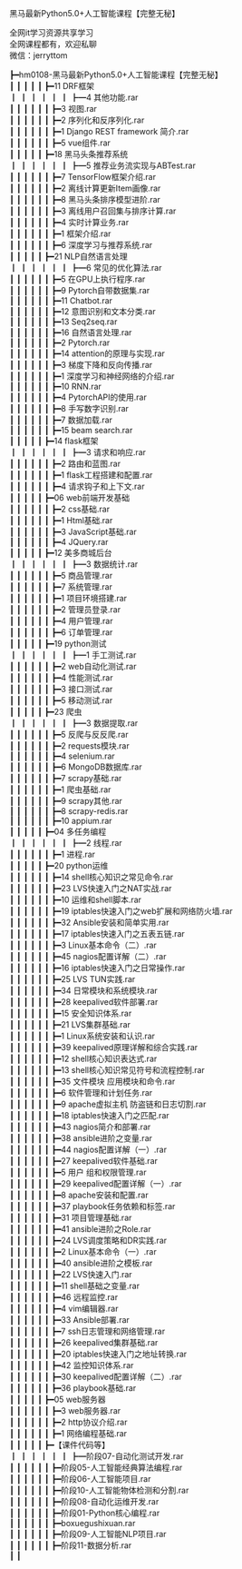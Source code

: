 黑马最新Python5.0+人工智能课程【完整无秘】

全网it学习资源共享学习<br>全网课程都有，欢迎私聊<br>微信：jerryttom<br>

┣━hm0108-黑马最新Python5.0+人工智能课程【完整无秘】<br> ┃ ┃ ┃ ┃ ┃ ┣━11 DRF框架<br> ┃ ┃ ┃ ┃ ┃ ┃ ┣━4 其他功能.rar<br> ┃ ┃ ┃ ┃ ┃ ┃ ┣━3 视图.rar<br> ┃ ┃ ┃ ┃ ┃ ┃ ┣━2 序列化和反序列化.rar<br> ┃ ┃ ┃ ┃ ┃ ┃ ┣━1 Django REST framework 简介.rar<br> ┃ ┃ ┃ ┃ ┃ ┃ ┣━5 vue组件.rar<br> ┃ ┃ ┃ ┃ ┃ ┣━18 黑马头条推荐系统<br> ┃ ┃ ┃ ┃ ┃ ┃ ┣━5 推荐业务流实现与ABTest.rar<br> ┃ ┃ ┃ ┃ ┃ ┃ ┣━7 TensorFlow框架介绍.rar<br> ┃ ┃ ┃ ┃ ┃ ┃ ┣━2 离线计算更新Item画像.rar<br> ┃ ┃ ┃ ┃ ┃ ┃ ┣━8 黑马头条排序模型进阶.rar<br> ┃ ┃ ┃ ┃ ┃ ┃ ┣━3 离线用户召回集与排序计算.rar<br> ┃ ┃ ┃ ┃ ┃ ┃ ┣━4 实时计算业务.rar<br> ┃ ┃ ┃ ┃ ┃ ┃ ┣━1 框架介绍.rar<br> ┃ ┃ ┃ ┃ ┃ ┃ ┣━6 深度学习与推荐系统.rar<br> ┃ ┃ ┃ ┃ ┃ ┣━21 NLP自然语言处理<br> ┃ ┃ ┃ ┃ ┃ ┃ ┣━6 常见的优化算法.rar<br> ┃ ┃ ┃ ┃ ┃ ┃ ┣━5 在GPU上执行程序.rar<br> ┃ ┃ ┃ ┃ ┃ ┃ ┣━9 Pytorch自带数据集.rar<br> ┃ ┃ ┃ ┃ ┃ ┃ ┣━11 Chatbot.rar<br> ┃ ┃ ┃ ┃ ┃ ┃ ┣━12 意图识别和文本分类.rar<br> ┃ ┃ ┃ ┃ ┃ ┃ ┣━13 Seq2seq.rar<br> ┃ ┃ ┃ ┃ ┃ ┃ ┣━16 自然语言处理.rar<br> ┃ ┃ ┃ ┃ ┃ ┃ ┣━2 Pytorch.rar<br> ┃ ┃ ┃ ┃ ┃ ┃ ┣━14 attention的原理与实现.rar<br> ┃ ┃ ┃ ┃ ┃ ┃ ┣━3 梯度下降和反向传播.rar<br> ┃ ┃ ┃ ┃ ┃ ┃ ┣━1 深度学习和神经网络的介绍.rar<br> ┃ ┃ ┃ ┃ ┃ ┃ ┣━10 RNN.rar<br> ┃ ┃ ┃ ┃ ┃ ┃ ┣━4 PytorchAPI的使用.rar<br> ┃ ┃ ┃ ┃ ┃ ┃ ┣━8 手写数字识别.rar<br> ┃ ┃ ┃ ┃ ┃ ┃ ┣━7 数据加载.rar<br> ┃ ┃ ┃ ┃ ┃ ┃ ┣━15 beam search.rar<br> ┃ ┃ ┃ ┃ ┃ ┣━14 flask框架<br> ┃ ┃ ┃ ┃ ┃ ┃ ┣━3 请求和响应.rar<br> ┃ ┃ ┃ ┃ ┃ ┃ ┣━2 路由和蓝图.rar<br> ┃ ┃ ┃ ┃ ┃ ┃ ┣━1 flask工程搭建和配置.rar<br> ┃ ┃ ┃ ┃ ┃ ┃ ┣━4 请求钩子和上下文.rar<br> ┃ ┃ ┃ ┃ ┃ ┣━06 web前端开发基础<br> ┃ ┃ ┃ ┃ ┃ ┃ ┣━2 css基础.rar<br> ┃ ┃ ┃ ┃ ┃ ┃ ┣━1 Html基础.rar<br> ┃ ┃ ┃ ┃ ┃ ┃ ┣━3 JavaScript基础.rar<br> ┃ ┃ ┃ ┃ ┃ ┃ ┣━4 JQuery.rar<br> ┃ ┃ ┃ ┃ ┃ ┣━12 美多商城后台<br> ┃ ┃ ┃ ┃ ┃ ┃ ┣━3 数据统计.rar<br> ┃ ┃ ┃ ┃ ┃ ┃ ┣━5 商品管理.rar<br> ┃ ┃ ┃ ┃ ┃ ┃ ┣━7 系统管理.rar<br> ┃ ┃ ┃ ┃ ┃ ┃ ┣━1 项目环境搭建.rar<br> ┃ ┃ ┃ ┃ ┃ ┃ ┣━2 管理员登录.rar<br> ┃ ┃ ┃ ┃ ┃ ┃ ┣━4 用户管理.rar<br> ┃ ┃ ┃ ┃ ┃ ┃ ┣━6 订单管理.rar<br> ┃ ┃ ┃ ┃ ┃ ┣━19 python测试<br> ┃ ┃ ┃ ┃ ┃ ┃ ┣━1 手工测试.rar<br> ┃ ┃ ┃ ┃ ┃ ┃ ┣━2 web自动化测试.rar<br> ┃ ┃ ┃ ┃ ┃ ┃ ┣━4 性能测试.rar<br> ┃ ┃ ┃ ┃ ┃ ┃ ┣━3 接口测试.rar<br> ┃ ┃ ┃ ┃ ┃ ┃ ┣━5 移动测试.rar<br> ┃ ┃ ┃ ┃ ┃ ┣━23 爬虫<br> ┃ ┃ ┃ ┃ ┃ ┃ ┣━3 数据提取.rar<br> ┃ ┃ ┃ ┃ ┃ ┃ ┣━5 反爬与反反爬.rar<br> ┃ ┃ ┃ ┃ ┃ ┃ ┣━2 requests模块.rar<br> ┃ ┃ ┃ ┃ ┃ ┃ ┣━4 selenium.rar<br> ┃ ┃ ┃ ┃ ┃ ┃ ┣━6 MongoDB数据库.rar<br> ┃ ┃ ┃ ┃ ┃ ┃ ┣━7 scrapy基础.rar<br> ┃ ┃ ┃ ┃ ┃ ┃ ┣━1 爬虫基础.rar<br> ┃ ┃ ┃ ┃ ┃ ┃ ┣━9 scrapy其他.rar<br> ┃ ┃ ┃ ┃ ┃ ┃ ┣━8 scrapy-redis.rar<br> ┃ ┃ ┃ ┃ ┃ ┃ ┣━10 appium.rar<br> ┃ ┃ ┃ ┃ ┃ ┣━04 多任务编程<br> ┃ ┃ ┃ ┃ ┃ ┃ ┣━2 线程.rar<br> ┃ ┃ ┃ ┃ ┃ ┃ ┣━1 进程.rar<br> ┃ ┃ ┃ ┃ ┃ ┣━20 python运维<br> ┃ ┃ ┃ ┃ ┃ ┃ ┣━14 shell核心知识之常见命令.rar<br> ┃ ┃ ┃ ┃ ┃ ┃ ┣━23 LVS快速入门之NAT实战.rar<br> ┃ ┃ ┃ ┃ ┃ ┃ ┣━10 运维和shell脚本.rar<br> ┃ ┃ ┃ ┃ ┃ ┃ ┣━19 iptables快速入门之web扩展和网络防火墙.rar<br> ┃ ┃ ┃ ┃ ┃ ┃ ┣━32 Ansible安装和简单实用.rar<br> ┃ ┃ ┃ ┃ ┃ ┃ ┣━17 iptables快速入门之五表五链.rar<br> ┃ ┃ ┃ ┃ ┃ ┃ ┣━3 Linux基本命令（二）.rar<br> ┃ ┃ ┃ ┃ ┃ ┃ ┣━45 nagios配置详解（二）.rar<br> ┃ ┃ ┃ ┃ ┃ ┃ ┣━16 iptables快速入门之日常操作.rar<br> ┃ ┃ ┃ ┃ ┃ ┃ ┣━25 LVS TUN实践.rar<br> ┃ ┃ ┃ ┃ ┃ ┃ ┣━34 日常模块和系统模块.rar<br> ┃ ┃ ┃ ┃ ┃ ┃ ┣━28 keepalived软件部署.rar<br> ┃ ┃ ┃ ┃ ┃ ┃ ┣━15 安全知识体系.rar<br> ┃ ┃ ┃ ┃ ┃ ┃ ┣━21 LVS集群基础.rar<br> ┃ ┃ ┃ ┃ ┃ ┃ ┣━1 Linux系统安装和认识.rar<br> ┃ ┃ ┃ ┃ ┃ ┃ ┣━39 keepalived原理详解和综合实践.rar<br> ┃ ┃ ┃ ┃ ┃ ┃ ┣━12 shell核心知识表达式.rar<br> ┃ ┃ ┃ ┃ ┃ ┃ ┣━13 shell核心知识常见符号和流程控制.rar<br> ┃ ┃ ┃ ┃ ┃ ┃ ┣━35 文件模块 应用模块和命令.rar<br> ┃ ┃ ┃ ┃ ┃ ┃ ┣━6 软件管理和计划任务.rar<br> ┃ ┃ ┃ ┃ ┃ ┃ ┣━9 apache虚拟主机 防盗链和日志切割.rar<br> ┃ ┃ ┃ ┃ ┃ ┃ ┣━18 iptables快速入门之匹配.rar<br> ┃ ┃ ┃ ┃ ┃ ┃ ┣━43 nagios简介和部署.rar<br> ┃ ┃ ┃ ┃ ┃ ┃ ┣━38 ansible进阶之变量.rar<br> ┃ ┃ ┃ ┃ ┃ ┃ ┣━44 nagios配置详解（一）.rar<br> ┃ ┃ ┃ ┃ ┃ ┃ ┣━27 keepalived软件基础.rar<br> ┃ ┃ ┃ ┃ ┃ ┃ ┣━5 用户 组和权限管理.rar<br> ┃ ┃ ┃ ┃ ┃ ┃ ┣━29 keepalived配置详解（一）.rar<br> ┃ ┃ ┃ ┃ ┃ ┃ ┣━8 apache安装和配置.rar<br> ┃ ┃ ┃ ┃ ┃ ┃ ┣━37 playbook任务依赖和标签.rar<br> ┃ ┃ ┃ ┃ ┃ ┃ ┣━31 项目管理基础.rar<br> ┃ ┃ ┃ ┃ ┃ ┃ ┣━41 ansible进阶之Role.rar<br> ┃ ┃ ┃ ┃ ┃ ┃ ┣━24 LVS调度策略和DR实践.rar<br> ┃ ┃ ┃ ┃ ┃ ┃ ┣━2 Linux基本命令（一）.rar<br> ┃ ┃ ┃ ┃ ┃ ┃ ┣━40 ansible进阶之模板.rar<br> ┃ ┃ ┃ ┃ ┃ ┃ ┣━22 LVS快速入门.rar<br> ┃ ┃ ┃ ┃ ┃ ┃ ┣━11 shell基础之变量.rar<br> ┃ ┃ ┃ ┃ ┃ ┃ ┣━46 远程监控.rar<br> ┃ ┃ ┃ ┃ ┃ ┃ ┣━4 vim编辑器.rar<br> ┃ ┃ ┃ ┃ ┃ ┃ ┣━33 Ansible部署.rar<br> ┃ ┃ ┃ ┃ ┃ ┃ ┣━7 ssh日志管理和网络管理.rar<br> ┃ ┃ ┃ ┃ ┃ ┃ ┣━26 keepalived集群基础.rar<br> ┃ ┃ ┃ ┃ ┃ ┃ ┣━20 iptables快速入门之地址转换.rar<br> ┃ ┃ ┃ ┃ ┃ ┃ ┣━42 监控知识体系.rar<br> ┃ ┃ ┃ ┃ ┃ ┃ ┣━30 keepalived配置详解（二）.rar<br> ┃ ┃ ┃ ┃ ┃ ┃ ┣━36 playbook基础.rar<br> ┃ ┃ ┃ ┃ ┃ ┣━05 web服务器<br> ┃ ┃ ┃ ┃ ┃ ┃ ┣━3 web服务器.rar<br> ┃ ┃ ┃ ┃ ┃ ┃ ┣━2 http协议介绍.rar<br> ┃ ┃ ┃ ┃ ┃ ┃ ┣━1 网络编程基础.rar<br> ┃ ┃ ┃ ┃ ┃ ┣━【课件代码等】<br> ┃ ┃ ┃ ┃ ┃ ┃ ┣━阶段07-自动化测试开发.rar<br> ┃ ┃ ┃ ┃ ┃ ┃ ┣━阶段05-人工智能经典算法编程.rar<br> ┃ ┃ ┃ ┃ ┃ ┃ ┣━阶段06-人工智能项目.rar<br> ┃ ┃ ┃ ┃ ┃ ┃ ┣━阶段10-人工智能物体检测和分割.rar<br> ┃ ┃ ┃ ┃ ┃ ┃ ┣━阶段08-自动化运维开发.rar<br> ┃ ┃ ┃ ┃ ┃ ┃ ┣━阶段01-Python核心编程.rar<br> ┃ ┃ ┃ ┃ ┃ ┃ ┣━boxuegushixuan.rar<br> ┃ ┃ ┃ ┃ ┃ ┃ ┣━阶段09-人工智能NLP项目.rar<br> ┃ ┃ ┃ ┃ ┃ ┃ ┣━阶段11-数据分析.rar<br> ┃ ┃ 
